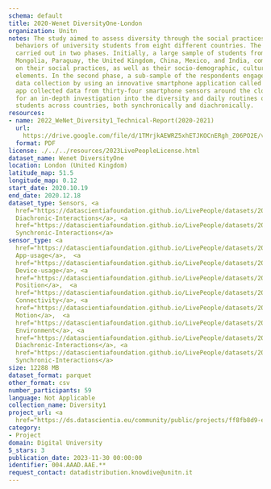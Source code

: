 ```yaml
---
schema: default
title: 2020-Wenet DiversityOne-London
organization: Unitn
notes: The study aimed to assess diversity through the social practices and daily
  behaviors of university students from eight different countries. The research was
  carried out in two phases. Initially, a large sample of students from Denmark, Italy,
  Mongolia, Paraguay, the United Kingdom, China, Mexico, and India, completed a survey
  on their social practices, as well as their socio-demographic, cultural, and psychological
  elements. In the second phase, a sub-sample of the respondents engaged in a four-week
  data collection by using an innovative smartphone application called iLog. This
  app collected data from thirty-four smartphone sensors around the clock, allowing
  for an in-depth investigation into the diversity and daily routines of university
  students across countries, both synchronically and diachronically.
resources:
- name: 2022_WeNet_Diversity1_Technical-Report(2020-2021)
  url: 
    https://drive.google.com/file/d/1TMrjkAEWRZ5xhETJKOCnERgh_Z06PO2E/view?usp=drive_link
  format: PDF
license: ./../../resources/2023LivePeopleLicense.html
dataset_name: Wenet DiversityOne
location: London (United Kingdom)
latitude_map: 51.5
longitude_map: 0.12
start_date: 2020.10.19
end_date: 2020.12.18
dataset_type: Sensors, <a 
  href="https://datascientiafoundation.github.io/LivePeople/datasets/2020-DV1-London-Diachronic-Interactions/">
  Diachronic-Interactions</a>, <a 
  href="https://datascientiafoundation.github.io/LivePeople/datasets/2020-DV1-London-Synchronic-Interactions/">
  Synchronic-Interactions</a>
sensor_type: <a 
  href="https://datascientiafoundation.github.io/LivePeople/datasets/2020-DV1-London-App-usage/">
  App-usage</a>,  <a 
  href="https://datascientiafoundation.github.io/LivePeople/datasets/2020-DV1-London-Device-usage/">
  Device-usage</a>, <a 
  href="https://datascientiafoundation.github.io/LivePeople/datasets/2020-DV1-London-Position/">
  Position</a>,  <a 
  href="https://datascientiafoundation.github.io/LivePeople/datasets/2020-DV1-London-Connectivity/">
  Connectivity</a>, <a 
  href="https://datascientiafoundation.github.io/LivePeople/datasets/2020-DV1-London-Motion/">
  Motion</a>,  <a 
  href="https://datascientiafoundation.github.io/LivePeople/datasets/2020-DV1-London-Environment/">
  Environment</a>, <a 
  href="https://datascientiafoundation.github.io/LivePeople/datasets/2020-DV1-London-Diachronic-Interactions/">
  Diachronic-Interactions</a>, <a 
  href="https://datascientiafoundation.github.io/LivePeople/datasets/2020-DV1-London-Synchronic-Interactions/">
  Synchronic-Interactions</a>
size: 12288 MB
dataset_format: parquet
other_format: csv
number_participants: 59
language: Not Applicable
collection_name: Diversity1
project_url: <a 
  href="https://ds.datascientia.eu/community/public/projects/ff8fb8d9-ecfd-4c39-bc09-c80eb4d90399">https://ds.datascientia.eu/community/public/projects/ff8fb8d9-ecfd-4c39-bc09-c80eb4d90399</a>
category:
- Project
domain: Digital University
5_stars: 3
publication_date: 2023-11-30 00:00:00
identifier: 004.AAAD.AAE.**
request_contact: datadistribution.knowdive@unitn.it
---
```

 
